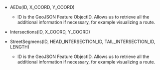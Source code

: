 - AEDs(ID, X_COORD, Y_COORD)
  - ID is the GeoJSON Feature ObjectID. Allows us to retrieve all the additional information if necessary, for example visualizing a route.
  
- Intersections(ID, X_COORD, Y_COORD)

- StreetSegmens(ID, HEAD_INTERSECTION_ID, TAIL_INTERSECTION_ID, LENGTH)
  - ID is the GeoJSON Feature ObjectID. Allows us to retrieve all the additional information if necessary, for example visualizing a route.
